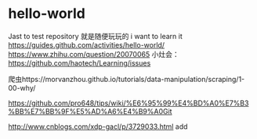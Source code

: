 # hello-world
Jast to test repository
就是随便玩玩的
i want to learn it
https://guides.github.com/activities/hello-world/
https://www.zhihu.com/question/20070065
小灶会：https://github.com/haotech/Learning/issues

爬虫https://morvanzhou.github.io/tutorials/data-manipulation/scraping/1-00-why/

https://github.com/pro648/tips/wiki/%E6%95%99%E4%BD%A0%E7%B3%BB%E7%BB%9F%E5%AD%A6%E4%B9%A0Git

http://www.cnblogs.com/xdp-gacl/p/3729033.html
add
